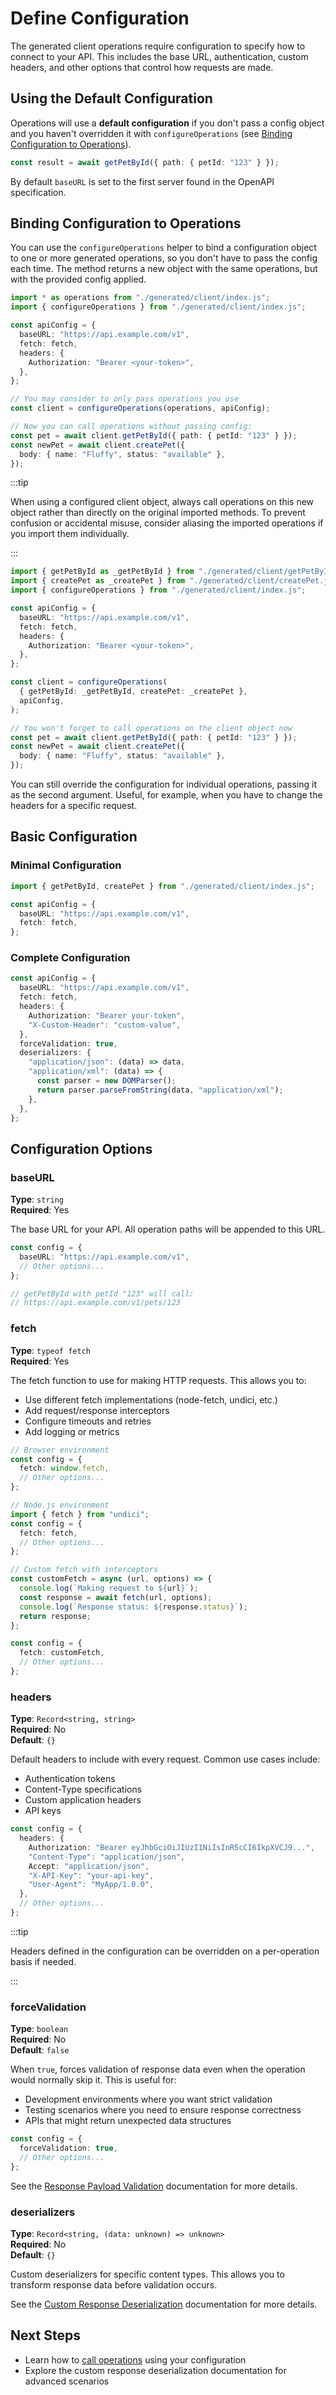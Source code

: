 # Define Configuration

The generated client operations require configuration to specify how to connect
to your API. This includes the base URL, authentication, custom headers, and
other options that control how requests are made.

## Using the Default Configuration

Operations will use a **default configuration** if you don't pass a config
object and you haven't overridden it with `configureOperations` (see
[Binding Configuration to Operations](#binding-configuration-to-operations)).

```typescript
const result = await getPetById({ path: { petId: "123" } });
```

By default `baseURL` is set to the first server found in the OpenAPI
specification.

## Binding Configuration to Operations

You can use the `configureOperations` helper to bind a configuration object to
one or more generated operations, so you don't have to pass the config each
time. The method returns a new object with the same operations, but with the
provided config applied.

```typescript
import * as operations from "./generated/client/index.js";
import { configureOperations } from "./generated/client/index.js";

const apiConfig = {
  baseURL: "https://api.example.com/v1",
  fetch: fetch,
  headers: {
    Authorization: "Bearer <your-token>",
  },
};

// You may consider to only pass operations you use
const client = configureOperations(operations, apiConfig);

// Now you can call operations without passing config:
const pet = await client.getPetById({ path: { petId: "123" } });
const newPet = await client.createPet({
  body: { name: "Fluffy", status: "available" },
});
```

:::tip

When using a configured client object, always call operations on this new object
rather than directly on the original imported methods. To prevent confusion or
accidental misuse, consider aliasing the imported operations if you import them
individually.

:::

```typescript
import { getPetById as _getPetById } from "./generated/client/getPetById.js";
import { createPet as _createPet } from "./generated/client/createPet.js";
import { configureOperations } from "./generated/client/index.js";

const apiConfig = {
  baseURL: "https://api.example.com/v1",
  fetch: fetch,
  headers: {
    Authorization: "Bearer <your-token>",
  },
};

const client = configureOperations(
  { getPetById: _getPetById, createPet: _createPet },
  apiConfig,
);

// You won't forget to call operations on the client object now
const pet = await client.getPetById({ path: { petId: "123" } });
const newPet = await client.createPet({
  body: { name: "Fluffy", status: "available" },
});
```

You can still override the configuration for individual operations, passing it
as the second argument. Useful, for example, when you have to change the headers
for a specific request.

## Basic Configuration

### Minimal Configuration

```typescript
import { getPetById, createPet } from "./generated/client/index.js";

const apiConfig = {
  baseURL: "https://api.example.com/v1",
  fetch: fetch,
};
```

### Complete Configuration

```typescript
const apiConfig = {
  baseURL: "https://api.example.com/v1",
  fetch: fetch,
  headers: {
    Authorization: "Bearer your-token",
    "X-Custom-Header": "custom-value",
  },
  forceValidation: true,
  deserializers: {
    "application/json": (data) => data,
    "application/xml": (data) => {
      const parser = new DOMParser();
      return parser.parseFromString(data, "application/xml");
    },
  },
};
```

## Configuration Options

### baseURL

**Type**: `string`  
**Required**: Yes

The base URL for your API. All operation paths will be appended to this URL.

```typescript
const config = {
  baseURL: "https://api.example.com/v1",
  // Other options...
};

// getPetById with petId "123" will call:
// https://api.example.com/v1/pets/123
```

### fetch

**Type**: `typeof fetch`  
**Required**: Yes

The fetch function to use for making HTTP requests. This allows you to:

- Use different fetch implementations (node-fetch, undici, etc.)
- Add request/response interceptors
- Configure timeouts and retries
- Add logging or metrics

```typescript
// Browser environment
const config = {
  fetch: window.fetch,
  // Other options...
};

// Node.js environment
import { fetch } from "undici";
const config = {
  fetch: fetch,
  // Other options...
};

// Custom fetch with interceptors
const customFetch = async (url, options) => {
  console.log(`Making request to ${url}`);
  const response = await fetch(url, options);
  console.log(`Response status: ${response.status}`);
  return response;
};

const config = {
  fetch: customFetch,
  // Other options...
};
```

### headers

**Type**: `Record<string, string>`  
**Required**: No  
**Default**: `{}`

Default headers to include with every request. Common use cases include:

- Authentication tokens
- Content-Type specifications
- Custom application headers
- API keys

```typescript
const config = {
  headers: {
    Authorization: "Bearer eyJhbGciOiJIUzI1NiIsInR5cCI6IkpXVCJ9...",
    "Content-Type": "application/json",
    Accept: "application/json",
    "X-API-Key": "your-api-key",
    "User-Agent": "MyApp/1.0.0",
  },
  // Other options...
};
```

:::tip

Headers defined in the configuration can be overridden on a per-operation basis
if needed.

:::

### forceValidation

**Type**: `boolean`  
**Required**: No  
**Default**: `false`

When `true`, forces validation of response data even when the operation would
normally skip it. This is useful for:

- Development environments where you want strict validation
- Testing scenarios where you need to ensure response correctness
- APIs that might return unexpected data structures

```typescript
const config = {
  forceValidation: true,
  // Other options...
};
```

See the [Response Payload Validation](response-payload-validation) documentation
for more details.

### deserializers

**Type**: `Record<string, (data: unknown) => unknown>`  
**Required**: No  
**Default**: `{}`

Custom deserializers for specific content types. This allows you to transform
response data before validation occurs.

See the [Custom Response Deserialization](custom-response-deserialization)
documentation for more details.

## Next Steps

- Learn how to [call operations](call-operations) using your configuration
- Explore the custom response deserialization documentation for advanced
  scenarios
